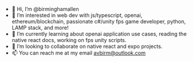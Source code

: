 - 👋 Hi, I’m @birminghamallen
- 👀 I’m interested in web dev with js/typescript, openai, ethereum/blockchain, passionate c#/unity fps game developer, python, LAMP stack, and more! 
- 🌱 I’m currently learning about openai application use cases, reading the native react docs, working on fps unity scripts.  
- 💞️ I’m looking to collaborate on native react and expo projects.
- 📫 You can reach me at my email avbirm@outlook.com

<!---
birminghamallen/birminghamallen is a ✨ special ✨ repository because its `README.md` (this file) appears on your GitHub profile.
You can click the Preview link to take a look at your changes.
--->

